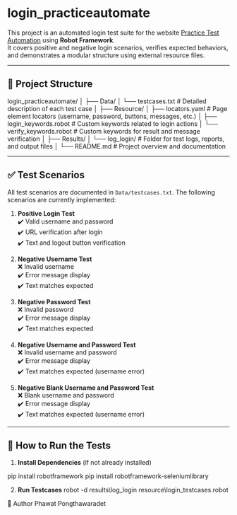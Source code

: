 # login_practiceautomate

This project is an automated login test suite for the website [Practice Test Automation](https://practicetestautomation.com/practice-test-login/) using **Robot Framework**.  
It covers positive and negative login scenarios, verifies expected behaviors, and demonstrates a modular structure using external resource files.

---

## 📁 Project Structure

login_practiceautomate/
│
├── Data/
│ └── testcases.txt # Detailed description of each test case
│
├── Resource/
│ ├── locators.yaml # Page element locators (username, password, buttons, messages, etc.)
│ ├── login_keywords.robot # Custom keywords related to login actions
│ └── verify_keywords.robot # Custom keywords for result and message verification
│
├── Results/
│ └── log_login/ # Folder for test logs, reports, and output files
│
└── README.md # Project overview and documentation


---

## ✅ Test Scenarios

All test scenarios are documented in `Data/testcases.txt`. The following scenarios are currently implemented:

1. **Positive Login Test**  
   ✔️ Valid username and password  
   ✔️ URL verification after login  
   ✔️ Text and logout button verification

2. **Negative Username Test**  
   ❌ Invalid username  
   ✔️ Error message display  
   ✔️ Text matches expected

3. **Negative Password Test**  
   ❌ Invalid password  
   ✔️ Error message display  
   ✔️ Text matches expected

4. **Negative Username and Password Test**  
   ❌ Invalid username and password  
   ✔️ Error message display  
   ✔️ Text matches expected (username error)

5. **Negative Blank Username and Password Test**  
   ❌ Blank username and password  
   ✔️ Error message display  
   ✔️ Text matches expected (username error)


---

## 🚀 How to Run the Tests

1. **Install Dependencies** (if not already installed)

pip install robotframework
pip install robotframework-seleniumlibrary

2. **Run Testcases**
robot -d results\log_login resource\login_testcases.robot


👤 Author
Phawat Pongthawaradet